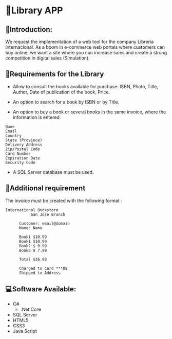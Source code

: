 # 🌆Library APP
## 💬Introduction:
We request the implementation of a web tool for the company Librería Internacional. As a boom in e-commerce web portals where customers can buy online, we want a site where you can increase sales and create a strong competition in digital sales (Simulation).
## 📝Requirements for the Library
- Allow to consult the books available for purchase: ISBN, Photo, Title, Author, Date of publication of the book, Price.

- An option to search for a book by ISBN or by Title.

- An option to buy a book or several books in the same invoice, where the information is entered:
```
Name
Email
Country
State (Province)
Delivery Address
Zip/Postal Code
Card Number
Expiration Date
Security Code
```
- A SQL Server database must be used.

## 🚨Additional requirement
The invoice must be created with the following format :
```
International Bookstore
           San Jose Branch
      
      Customer: email@domain 
      Name: Name
      
      Book1 $10.99
      Book1 $10.99
      Book2 $ 9.99
      Book3 $ 7.99
      
      Total $36.98
      
      Charged to card ***89
      Shipped to Address
```

## 💻Software Available:
- C#
  - .Net Core
- SQL Server
- HTML5
- CSS3
- Java Script
